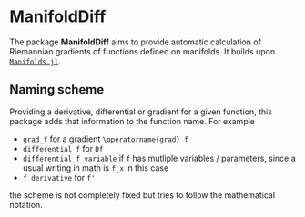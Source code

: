 # ManifoldDiff

The package __ManifoldDiff__ aims to provide automatic calculation of Riemannian gradients of functions defined on manifolds. It builds upon [`Manifolds.jl`](https://github.com/JuliaManifolds/Manifolds.jl).

## Naming scheme

Providing a derivative, differential or gradient for a given function, this package adds that information to the function name.
For example

* `grad_f` for a gradient ``\operatorname{grad} f``
* `differential_f` for ``Df``
* `differential_f_variable` if `f` has mutliple variables / parameters, since a usual writing in math is ``f_x`` in this case
* `f_derivative` for ``f'``

the scheme is not completely fixed but tries to follow the mathematical notation.